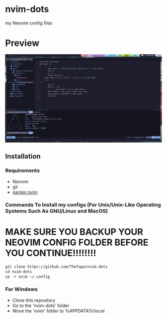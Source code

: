 # nvim-dots
my Neovim config files 
# Preview
![screenshot](assets/screenshot.png) 
## Installation
### Requirements
- Neovim
- git
- [packer.nvim](https://github.com/wbthomason/packer.nvim)
### Commands To Install my configs (For Unix/Unix-Like Operating Systems Such As GNU/Linux and MacOS)
# MAKE SURE YOU BACKUP YOUR NEOVIM CONFIG FOLDER BEFORE YOU CONTINUE!!!!!!!!
```
git clone https://github.com/TheTapo/nvim-dots
cd nvim-dots
cp -r nvim ~/.config
```
### For Windows
- Clone this repository
- Go to the 'nvim-dots' folder
- Move the 'nvim' folder to %APPDATA%\local

